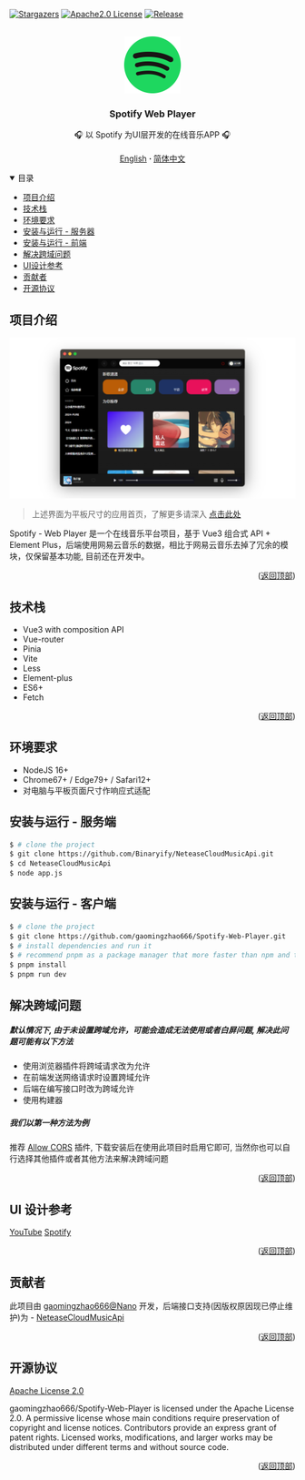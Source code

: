<a name="readme-top"></a>

[![Stargazers][stars-shield]][stars-url]
[![Apache2.0 License][license-shield]][license-url]
[![Release][release-shield]][release-url]

<!-- PROJECT LOGO -->
<br />
<div align="center">
  <a href="https://github.com/gaomingzhao666/Spotify-Web-Player">
    <img src="/public/logo.svg" alt="Logo" width="100" height="100">
  </a>

  <h3 align="center">Spotify Web Player</h3>

  <p align="center">
    🎧 以 Spotify 为UI层开发的在线音乐APP 🎧
    <br />
    <br />
    <a href="https://github.com/gaomingzhao666/Spotify-Web-Player/blob/master/README-EN.md">English</a>
      <strong> · </strong>
    <a href="https://github.com/gaomingzhao666/Spotify-Web-Player/blob/master/README.md">简体中文</a>
  </p>
</div>

<!-- TABLE OF CONTENTS -->
<details open>
  <summary>目录</summary>
  <ul>
    <li><a href="#项目介绍">项目介绍</a> </li>
    <li><a href="#技术栈">技术栈</a></li>
    <li><a href="#环境要求">环境要求</a></li>
    <li><a href="#安装与运行 - 服务器">安装与运行 - 服务器</a></li>
    <li><a href="#安装与运行 - 前端">安装与运行 - 前端</a></li>
    <li><a href="#解决跨域问题">解决跨域问题</a></li>
    <li><a href="#UI设计参考">UI设计参考</a></li>
    <li><a href="#贡献者">贡献者</a></li>
    <li><a href="#开源协议">开源协议</a></li>
  </ul>
</details>

<!-- ABOUT THE PROJECT -->

## 项目介绍

<p align="center">
    <img src="/SCREENSHOT/index-mockup.png">
</p>

> 上述界面为平板尺寸的应用首页，了解更多请深入 [点击此处](https://github.com/gaomingzhao666/Spotify-Web-Player/tree/main/SCREENSHOT)

Spotify - Web Player 是一个在线音乐平台项目，基于 Vue3 组合式 API + Element Plus，后端使用网易云音乐的数据，相比于网易云音乐去掉了冗余的模块，仅保留基本功能, 目前还在开发中。

<p align="right">(<a href="#readme-top">返回顶部</a>)</p>

## 技术栈

- Vue3 with composition API
- Vue-router
- Pinia
- Vite
- Less
- Element-plus
- ES6+
- Fetch

<p align="right">(<a href="#readme-top">返回顶部</a>)</p>

<!-- GETTING STARTED -->

## 环境要求

- NodeJS 16+
- Chrome67+ / Edge79+ / Safari12+
- 对电脑与平板页面尺寸作响应式适配

## 安装与运行 - 服务端

```sh
$ # clone the project
$ git clone https://github.com/Binaryify/NeteaseCloudMusicApi.git
$ cd NeteaseCloudMusicApi
$ node app.js
```

## 安装与运行 - 客户端

```sh
$ # clone the project
$ git clone https://github.com/gaomingzhao666/Spotify-Web-Player.git
$ # install dependencies and run it
$ # recommend pnpm as a package manager that more faster than npm and the grammar is similar with npm
$ pnpm install
$ pnpm run dev
```

## 解决跨域问题

##### 默认情况下, 由于未设置跨域允许，可能会造成无法使用或者白屏问题, 解决此问题可能有以下方法

- 使用浏览器插件将跨域请求改为允许
- 在前端发送网络请求时设置跨域允许
- 后端在编写接口时改为跨域允许
- 使用构建器

##### 我们以第一种方法为例

推荐 [Allow CORS](https://chrome.google.com/webstore/detail/allow-cors-access-control/lhobafahddgcelffkeicbaginigeejlf) 插件, 下载安装后在使用此项目时启用它即可, 当然你也可以自行选择其他插件或者其他方法来解决跨域问题

<p align="right">(<a href="#readme-top">返回顶部</a>)</p>

## UI 设计参考

[YouTube](https://www.youtube.com)
[Spotify](https://www.spotify.com/)

<p align="right">(<a href="#readme-top">返回顶部</a>)</p>

## 贡献者

此项目由 [gaomingzhao666@Nano](https://github.com/gaomingzhao666) 开发，后端接口支持(因版权原因现已停止维护)为 - [NeteaseCloudMusicApi](https://github.com/Binaryify/NeteaseCloudMusicApi)

<p align="right">(<a href="#readme-top">返回顶部</a>)</p>

<!-- LICENSE -->

## 开源协议

[Apache License 2.0](https://github.com/gaomingzhao666/Spotify-Web-Player/blob/master/LICENSE)

gaomingzhao666/Spotify-Web-Player is licensed under the Apache License 2.0. A permissive license whose main conditions require preservation of copyright and license notices. Contributors provide an express grant of patent rights. Licensed works, modifications, and larger works may be distributed under different terms and without source code.

<p align="right">(<a href="#readme-top">返回顶部</a>)</p>

[stars-shield]: https://img.shields.io/github/stars/gaomingzhao666/Spotify-Web-Player?style=for-the-badge
[stars-url]: https://github.com/gaomingzhao666/Spotify-Web-Player/stargazers
[license-shield]: https://img.shields.io/hexpm/l/apa?style=for-the-badge
[license-url]: https://github.com/gaomingzhao666/Spotify-Web-Player/blob/master/LICENSE
[release-shield]: https://img.shields.io/github/v/release/gaomingzhao666/spotify-web-player?style=for-the-badge
[release-url]: https://github.com/gaomingzhao666/Spotify-Web-Player/releases/tag
